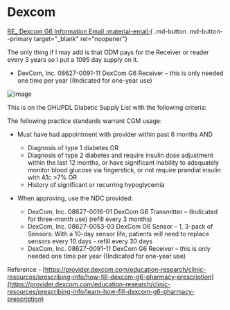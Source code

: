 # Dexcom

[RE_ Dexcom G6 Information Email :material-email:](https://mygainwell-my.sharepoint.com/:u:/r/personal/christopher_nguyen_gainwelltechnologies_com/Documents/Evergreen/Emails/RE_%20Dexcom%20G6%20Information.msg?csf=1&web=1&e=jDxm15){ .md-button .md-button--primary target="_blank" rel="noopener"}

The only thing if I may add is that ODM pays for the Receiver or reader every 3 years so I put a 1095 day supply on it.
 
- DexCom, Inc. 08627-0091-11 DexCom G6 Receiver – this is only needed one time per year ((Indicated for one-year use)


![image](https://user-images.githubusercontent.com/122046056/227094123-aef93b4a-d125-4c62-84f7-583f1f619414.png)

This is on the OHUPDL Diabetic Supply List with the following criteria:
 
The following practice standards warrant CGM usage:
 
- Must have had appointment with provider within past 6 months AND
    - Diagnosis of type 1 diabetes OR
	- Diagnosis of type 2 diabetes and require insulin dose adjustment within the last 12 months, or have significant
	inability to adequately monitor blood glucose via fingerstick, or not require prandial insulin with A1c >7% OR
	- History of significant or recurring hypoglycemia
	 
- When approving, use the NDC provided:
	 
	- DexCom, Inc. 08627-0016-01 DexCom G6 Transmitter – (Indicated for three-month use) (refill every 3 months)
	- DexCom, Inc. 08627-0053-03 DexCom G6 Sensor – 1, 3-pack of Sensors: With a 10-day sensor life, patients will need to replace sensors every 10 days - refill every 30 days
    - DexCom, Inc. 08627-0091-11 DexCom G6 Receiver – this is only needed one time per year ((Indicated for one-year use)

Reference - [https://provider.dexcom.com/education-research/clinic-resources/prescribing-info/how-fill-dexcom-g6-pharmacy-prescription](https://provider.dexcom.com/education-research/clinic-resources/prescribing-info/learn-how-fill-dexcom-g6-pharmacy-prescription)
